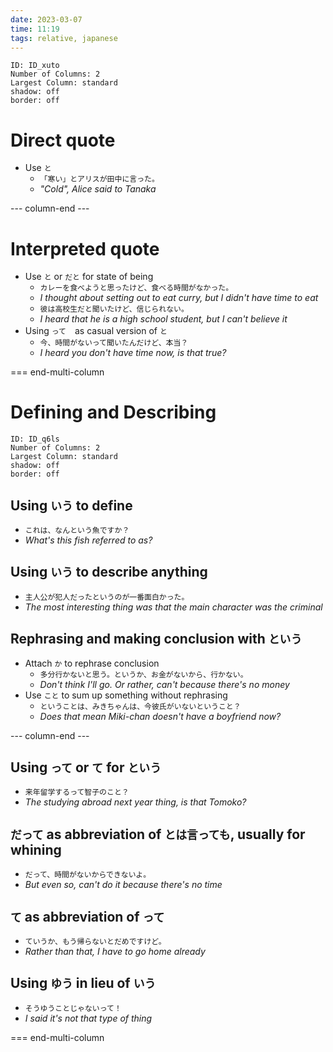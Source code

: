 ```yaml
---
date: 2023-03-07
time: 11:19
tags: relative, japanese
---
```



```start-multi-column
ID: ID_xuto
Number of Columns: 2
Largest Column: standard
shadow: off
border: off
```

# Direct quote

-   Use `と`
    -   `「寒い」とアリスが田中に言った。`
    -   _"Cold", Alice said to Tanaka_

--- column-end ---

# Interpreted quote

-   Use `と` or `だと` for state of being
    -   `カレーを食べようと思ったけど、食べる時間がなかった。`
    -   _I thought about setting out to eat curry, but I didn't have time to eat_
    -   `彼は高校生だと聞いたけど、信じられない。`
    -   _I heard that he is a high school student, but I can't believe it_
-   Using `って`　as casual version of `と`
    -   `今、時間がないって聞いたんだけど、本当？`
    -   _I heard you don't have time now, is that true?_

=== end-multi-column

# Defining and Describing


```start-multi-column
ID: ID_q6ls
Number of Columns: 2
Largest Column: standard
shadow: off
border: off
```

## Using `いう` to define

-   `これは、なんという魚ですか？`
-   _What's this fish referred to as?_

## Using `いう` to describe anything

-   `主人公が犯人だったというのが一番面白かった。`
-   _The most interesting thing was that the main character was the criminal_

## Rephrasing and making conclusion with `という`

-   Attach `か` to rephrase conclusion
    -   `多分行かないと思う。というか、お金がないから、行かない。`
    -   _Don't think I'll go. Or rather, can't because there's no money_
-   Use `こと` to sum up something without rephrasing
    -   `ということは、みきちゃんは、今彼氏がいないということ？`
    -   _Does that mean Miki-chan doesn't have a boyfriend now?_

--- column-end ---

## Using `って` or `て` for `という`

-   `来年留学するって智子のこと？`
-   _The studying abroad next year thing, is that Tomoko?_

## `だって` as abbreviation of `とは言っても`, usually for whining

-   `だって、時間がないからできないよ。`
-   _But even so, can't do it because there's no time_

## `て` as abbreviation of `って`

-   `ていうか、もう帰らないとだめですけど。`
-   _Rather than that, I have to go home already_

## Using `ゆう` in lieu of `いう`

-   `そうゆうことじゃないって！`
-   _I said it's not that type of thing_

=== end-multi-column

